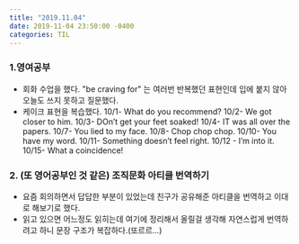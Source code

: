 ```yaml
---
title: "2019.11.04"
date: 2019-11-04 23:50:00 -0400
categories: TIL
---
```


### 1.영여공부
* 회화 수업을 했다. "be craving for" 는 여러번 반복했던 표현인데 입에 붙지 않아 오늘도 쓰지 못하고 질문했다.
* 케이크 표현을 복습했다.
10/1- What do you recommend?
10/2- We got closer to him.
10/3- DOn’t get your feet soaked!
10/4-  IT was all over the papers. 
10/7- You lied to my face.
10/8- Chop chop chop.
10/10- You have my word.
10/11- Something doesn’t feel right.
10/12 - I’m into it. 
10/15- What a coincidence!

### 2. (또 영어공부인 것 같은) 조직문화 아티클 번역하기
* 요즘 회의하면서 답답한 부분이 있었는데 친구가 공유해준 아티클을 번역하고 이대로 해보기로 했다. 
* 읽고 있으면 어느정도 읽히는데 여기에 정리해서 올릴걸 생각해 자연스럽게 번역하려고 하니 문장 구조가 복잡하다.(또르르...)

